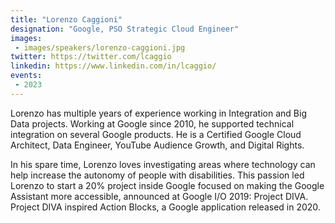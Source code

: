 ```yaml
---
title: "Lorenzo Caggioni"
designation: "Google, PSO Strategic Cloud Engineer"
images:
 - images/speakers/lorenzo-caggioni.jpg
twitter: https://twitter.com/lcaggio
linkedin: https://www.linkedin.com/in/lcaggio/
events:
 - 2023
---
```


Lorenzo has multiple years of experience working in Integration and Big Data projects. Working at Google since 2010, he supported technical integration on several Google products. He is a Certified Google Cloud Architect, Data Engineer, YouTube Audience Growth, and Digital Rights.
 
 In his spare time, Lorenzo loves investigating areas where technology can help increase the autonomy of people with disabilities. This passion led Lorenzo to start a 20% project inside Google focused on making the Google Assistant more accessible, announced at Google I/O 2019: Project DIVA. Project DIVA inspired Action Blocks, a Google application released in 2020.